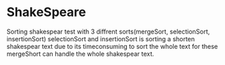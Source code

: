 # ShakeSpeare

Sorting shakespear test with 3 diffrent sorts(mergeSort, selectionSort, insertionSort) 
selectionSort and insertionSort is sorting a shorten shakespear text due to its timeconsuming to sort the whole text for these
mergeShort can handle the whole shakespear text.
